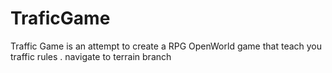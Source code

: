 # TraficGame
Traffic Game is an attempt to create a RPG OpenWorld game that teach you traffic rules .
navigate to terrain branch

